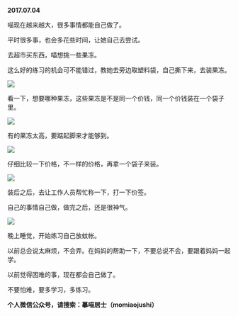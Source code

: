 
          
            
**2017.07.04**

喵现在越来越大，很多事情都能自己做了。

平时很多事，也会多花些时间，让她自己去尝试。

去超市买东西，喵想挑一些果冻。

这么好的练习的机会可不能错过，教她去旁边取塑料袋，自己撕下来，去装果冻。




![](//upload-images.jianshu.io/upload_images/51001-80c426ed8cd7a9c1.jpg)




看一下，想要哪种果冻，这些果冻是不是同一个价钱，同一个价钱装在一个袋子里。




![](//upload-images.jianshu.io/upload_images/51001-e452c9aba2bc6bd6.jpg)




有的果冻太高，要踮起脚来才能够到。




![](//upload-images.jianshu.io/upload_images/51001-7f728afdb50cd9e7.jpg)




仔细比较一下价格，不一样的价格，再拿一个袋子来装。




![](//upload-images.jianshu.io/upload_images/51001-fb1c3853a8f8e09b.jpg)




装后之后，去让工作人员帮忙称一下，打一下价签。

自己的事情自己做，做完之后，还是很神气。




![](//upload-images.jianshu.io/upload_images/51001-018d1868324d4468.jpg)




晚上睡觉，开始练习自己放蚊帐。

以前总会说太麻烦，不会弄。在妈妈的帮助一下，不要总说不会，要跟着妈妈一起学。

以前觉得困难的事，现在都会自己做了。

不要怕难，要多学习，多练习。


**个人微信公众号，请搜索：摹喵居士（momiaojushi）**

          
        